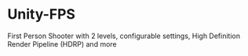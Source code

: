 # Unity-FPS
 First Person Shooter with 2 levels, configurable settings, High Definition Render Pipeline (HDRP) and more
